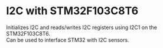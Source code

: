 # I2C with STM32F103C8T6

Initializes I2C and reads/writes I2C registers using I2C1 on the STM32F103C8T6.<br />
Can be used to interface STM32 with I2C sensors.


